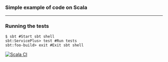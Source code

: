 ### Simple example of code on Scala ###
***
### Running the tests ###

```
$ sbt #Start sbt shell
sbt:ServicePlus> test #Run tests
sbt:foo-build> exit #Exit sbt shell
```

[![Scala CI](https://github.com/gund3r/ServicePlus/actions/workflows/scala.yml/badge.svg)](https://github.com/gund3r/ServicePlus/actions/workflows/scala.yml)